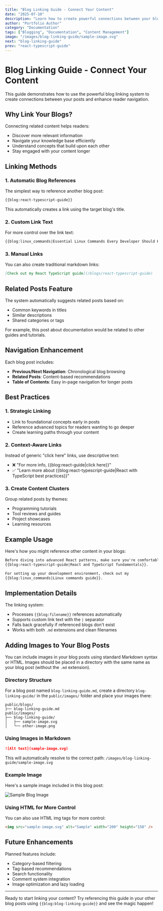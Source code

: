 ```yaml
---
title: "Blog Linking Guide - Connect Your Content"
date: "2025-07-10"
description: "Learn how to create powerful connections between your blog posts using the built-in linking system"
author: "Portfolio Author"
category: "Documentation"
tags: ["Blogging", "Documentation", "Content Management"]
image: "/images/blog-linking-guide/sample-image.svg"
next: "blog-linking-guide"
prev: "react-typescript-guide"
---
```


# Blog Linking Guide - Connect Your Content

This guide demonstrates how to use the powerful blog linking system to create connections between your posts and enhance reader navigation.

## Why Link Your Blogs?

Connecting related content helps readers:

- Discover more relevant information
- Navigate your knowledge base efficiently
- Understand concepts that build upon each other
- Stay engaged with your content longer

## Linking Methods

### 1. Automatic Blog References

The simplest way to reference another blog post:

```markdown
{{blog:react-typescript-guide}}
```

This automatically creates a link using the target blog's title.

### 2. Custom Link Text

For more control over the link text:

```markdown
{{blog:linux_commands|Essential Linux Commands Every Developer Should Know}}
```

### 3. Manual Links

You can also create traditional markdown links:

```markdown
[Check out my React TypeScript guide](/blogs/react-typescript-guide)
```

## Related Posts Feature

The system automatically suggests related posts based on:

- Common keywords in titles
- Similar descriptions
- Shared categories or tags

For example, this post about documentation would be related to other guides and tutorials.

## Navigation Enhancement

Each blog post includes:

- **Previous/Next Navigation**: Chronological blog browsing
- **Related Posts**: Content-based recommendations
- **Table of Contents**: Easy in-page navigation for longer posts

## Best Practices

### 1. Strategic Linking

- Link to foundational concepts early in posts
- Reference advanced topics for readers wanting to go deeper
- Create learning paths through your content

### 2. Context-Aware Links

Instead of generic "click here" links, use descriptive text:

- ❌ "For more info, {{blog:react-guide|click here}}"
- ✅ "Learn more about {{blog:react-typescript-guide|React with TypeScript best practices}}"

### 3. Create Content Clusters

Group related posts by themes:

- Programming tutorials
- Tool reviews and guides
- Project showcases
- Learning resources

## Example Usage

Here's how you might reference other content in your blogs:

```markdown
Before diving into advanced React patterns, make sure you're comfortable with 
{{blog:react-typescript-guide|React and TypeScript fundamentals}}.

For setting up your development environment, check out my 
{{blog:linux_commands|Linux commands guide}}.
```

## Implementation Details

The linking system:

- Processes `{{blog:filename}}` references automatically
- Supports custom link text with the `|` separator
- Falls back gracefully if referenced blogs don't exist
- Works with both `.md` extensions and clean filenames

## Adding Images to Your Blog Posts

You can include images in your blog posts using standard Markdown syntax or HTML. Images should be placed in a directory with the same name as your blog post (without the `.md` extension).

### Directory Structure

For a blog post named `blog-linking-guide.md`, create a directory `blog-linking-guide/` in the `public/images/` folder and place your images there:

```text
public/blogs/
├── blog-linking-guide.md
public/images/
├── blog-linking-guide/
│   ├── sample-image.svg
│   └── other-image.png
```

### Using Images in Markdown

```markdown
![Alt text](sample-image.svg)
```

This will automatically resolve to the correct path: `/images/blog-linking-guide/sample-image.svg`

### Example Image

Here's a sample image included in this blog post:

![Sample Blog Image](sample-image.svg)

### Using HTML for More Control

You can also use HTML img tags for more control:

```html
<img src="sample-image.svg" alt="Sample" width="200" height="150" />
```

## Future Enhancements

Planned features include:

- Category-based filtering
- Tag-based recommendations
- Search functionality
- Comment system integration
- Image optimization and lazy loading

---

Ready to start linking your content? Try referencing this guide in your other blog posts using `{{blog:blog-linking-guide}}` and see the magic happen!
